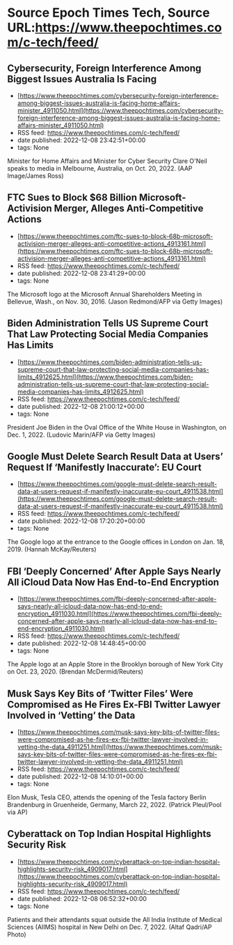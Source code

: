 # Source Epoch Times Tech, Source URL:https://www.theepochtimes.com/c-tech/feed/

## Cybersecurity, Foreign Interference Among Biggest Issues Australia Is Facing
 - [https://www.theepochtimes.com/cybersecurity-foreign-interference-among-biggest-issues-australia-is-facing-home-affairs-minister_4911050.html](https://www.theepochtimes.com/cybersecurity-foreign-interference-among-biggest-issues-australia-is-facing-home-affairs-minister_4911050.html)
 - RSS feed: https://www.theepochtimes.com/c-tech/feed/
 - date published: 2022-12-08 23:42:51+00:00
 - tags: None

Minister for Home Affairs and Minister for Cyber Security Clare O'Neil speaks to media in Melbourne, Australia, on Oct. 20, 2022. (AAP Image/James Ross)

## FTC Sues to Block $68 Billion Microsoft-Activision Merger, Alleges Anti-Competitive Actions
 - [https://www.theepochtimes.com/ftc-sues-to-block-68b-microsoft-activision-merger-alleges-anti-competitive-actions_4913161.html](https://www.theepochtimes.com/ftc-sues-to-block-68b-microsoft-activision-merger-alleges-anti-competitive-actions_4913161.html)
 - RSS feed: https://www.theepochtimes.com/c-tech/feed/
 - date published: 2022-12-08 23:41:29+00:00
 - tags: None

The Microsoft logo at the Microsoft Annual Shareholders Meeting in Bellevue, Wash., on Nov. 30, 2016. (Jason Redmond/AFP via Getty Images)

## Biden Administration Tells US Supreme Court That Law Protecting Social Media Companies Has Limits
 - [https://www.theepochtimes.com/biden-administration-tells-us-supreme-court-that-law-protecting-social-media-companies-has-limits_4912625.html](https://www.theepochtimes.com/biden-administration-tells-us-supreme-court-that-law-protecting-social-media-companies-has-limits_4912625.html)
 - RSS feed: https://www.theepochtimes.com/c-tech/feed/
 - date published: 2022-12-08 21:00:12+00:00
 - tags: None

President Joe Biden in the Oval Office of the White House in Washington, on Dec. 1, 2022. (Ludovic Marin/AFP via Getty Images)

## Google Must Delete Search Result Data at Users’ Request If ‘Manifestly Inaccurate’: EU Court
 - [https://www.theepochtimes.com/google-must-delete-search-result-data-at-users-request-if-manifestly-inaccurate-eu-court_4911538.html](https://www.theepochtimes.com/google-must-delete-search-result-data-at-users-request-if-manifestly-inaccurate-eu-court_4911538.html)
 - RSS feed: https://www.theepochtimes.com/c-tech/feed/
 - date published: 2022-12-08 17:20:20+00:00
 - tags: None

The Google logo at the entrance to the Google offices in London on Jan. 18, 2019. (Hannah McKay/Reuters)

## FBI ‘Deeply Concerned’ After Apple Says Nearly All iCloud Data Now Has End-to-End Encryption
 - [https://www.theepochtimes.com/fbi-deeply-concerned-after-apple-says-nearly-all-icloud-data-now-has-end-to-end-encryption_4911030.html](https://www.theepochtimes.com/fbi-deeply-concerned-after-apple-says-nearly-all-icloud-data-now-has-end-to-end-encryption_4911030.html)
 - RSS feed: https://www.theepochtimes.com/c-tech/feed/
 - date published: 2022-12-08 14:48:45+00:00
 - tags: None

The Apple logo at an Apple Store in the Brooklyn borough of New York City on Oct. 23, 2020.  (Brendan McDermid/Reuters)

## Musk Says Key Bits of ‘Twitter Files’ Were Compromised as He Fires Ex-FBI Twitter Lawyer Involved in ‘Vetting’ the Data
 - [https://www.theepochtimes.com/musk-says-key-bits-of-twitter-files-were-compromised-as-he-fires-ex-fbi-twitter-lawyer-involved-in-vetting-the-data_4911251.html](https://www.theepochtimes.com/musk-says-key-bits-of-twitter-files-were-compromised-as-he-fires-ex-fbi-twitter-lawyer-involved-in-vetting-the-data_4911251.html)
 - RSS feed: https://www.theepochtimes.com/c-tech/feed/
 - date published: 2022-12-08 14:10:01+00:00
 - tags: None

Elon Musk, Tesla CEO, attends the opening of the Tesla factory Berlin Brandenburg in Gruenheide, Germany, March 22, 2022. (Patrick Pleul/Pool via AP)

## Cyberattack on Top Indian Hospital Highlights Security Risk
 - [https://www.theepochtimes.com/cyberattack-on-top-indian-hospital-highlights-security-risk_4909017.html](https://www.theepochtimes.com/cyberattack-on-top-indian-hospital-highlights-security-risk_4909017.html)
 - RSS feed: https://www.theepochtimes.com/c-tech/feed/
 - date published: 2022-12-08 06:52:32+00:00
 - tags: None

Patients and their attendants squat outside the All India Institute of Medical Sciences (AIIMS) hospital in New Delhi on Dec. 7, 2022. (Altaf Qadri/AP Photo)
